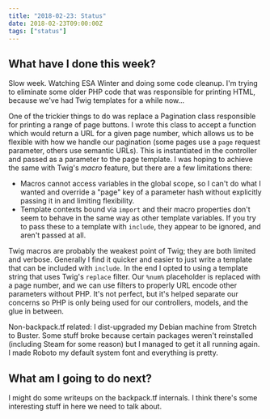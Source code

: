 ```yaml
---
title: "2018-02-23: Status"
date: 2018-02-23T09:00:00Z
tags: ["status"]
---
```


## What have I done this week?

Slow week. Watching ESA Winter and doing some code cleanup. I'm trying to eliminate some older PHP code that was responsible for printing HTML, because we've had Twig templates for a while now...

One of the trickier things to do was replace a Pagination class responsible for printing a range of page buttons. I wrote this class to accept a function which would return a URL for a given page number, which allows us to be flexible with how we handle our pagination (some pages use a `page` request parameter, others use semantic URLs). This is instantiated in the controller and passed as a parameter to the page template. I was hoping to achieve the same with Twig's *macro* feature, but there are a few limitations there:

* Macros cannot access variables in the global scope, so I can't do what I wanted and override a "page" key of a parameter hash without explicitly passing it in and limiting flexibility.
* Template contexts bound via `import` and their macro properties don't seem to behave in the same way as other template variables. If you try to pass these to a template with `include`, they appear to be ignored, and aren't passed at all.

Twig macros are probably the weakest point of Twig; they are both limited and verbose. Generally I find it quicker and easier to just write a template that can be included with `include`. In the end I opted to using a template string that uses Twig's `replace` filter. Our `%num%` placeholder is replaced with a page number, and we can use filters to properly URL encode other parameters without PHP. It's not perfect, but it's helped separate our concerns so PHP is only being used for our controllers, models, and the glue in between.

Non-backpack.tf related: I dist-upgraded my Debian machine from Stretch to Buster. Some stuff broke because certain packages weren't reinstalled (including Steam for some reason) but I managed to get it all running again. I made Roboto my default system font and everything is pretty.

## What am I going to do next?

I might do some writeups on the backpack.tf internals. I think there's some interesting stuff in here we need to talk about.